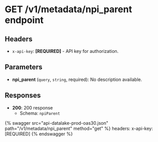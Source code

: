 # GET /v1/metadata/npi_parent endpoint

## Headers

- `x-api-key`: **[REQUIRED]** - API key for authorization.

## Parameters

- **npi_parent** (`query`, `string`, required): No description available.

## Responses

- **200**: 200 response
  - Schema: `npiParent`


{% swagger src="api-datalake-prod-oas30.json" path="/v1/metadata/npi_parent" method="get" %}
  headers:
    x-api-key: [REQUIRED]
{% endswagger %}

